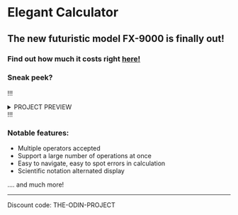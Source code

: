 # Elegant Calculator

## The new futuristic model FX-9000 is finally out!

### Find out how much it costs right [here!](https://hoangv954.github.io/calculator/)

### **Sneak peek?** 

!!!<details><summary>PROJECT PREVIEW</summary> 
![calculator](https://user-images.githubusercontent.com/114508394/209420036-cdcf1e60-5b44-4805-8ce4-eb786bf204b1.PNG) </details>!!!


### Notable features:

- Multiple operators accepted
- Support a large number of operations at once
- Easy to navigate, easy to spot errors in calculation
- Scientific notation alternated display

.... and much more!

---
Discount code: THE-ODIN-PROJECT 
